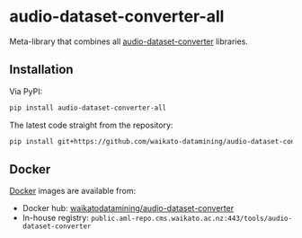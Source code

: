 # audio-dataset-converter-all
Meta-library that combines all [audio-dataset-converter](https://github.com/waikato-datamining/audio-dataset-converter) libraries.


## Installation

Via PyPI:

```bash
pip install audio-dataset-converter-all
```

The latest code straight from the repository:

```bash
pip install git+https://github.com/waikato-datamining/audio-dataset-converter-all.git
```


## Docker

[Docker](docker) images are available from:

* Docker hub: [waikatodatamining/audio-dataset-converter](https://hub.docker.com/r/waikatodatamining/audio-dataset-converter)
* In-house registry: `public.aml-repo.cms.waikato.ac.nz:443/tools/audio-dataset-converter`
